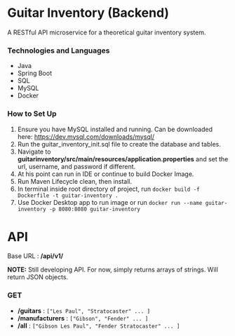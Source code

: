 # Guitar Inventory (Backend)
A RESTful API microservice for a theoretical guitar inventory system. 

### Technologies and Languages
- Java 
- Spring Boot
- SQL
- MySQL
- Docker

### How to Set Up
1. Ensure you have MySQL installed and running. Can be downloaded here: https://dev.mysql.com/downloads/mysql/
2. Run the guitar_inventory_init.sql file to create the database and tables.
3. Navigate to **guitarinventory/src/main/resources/application.properties** and set the url, username, and password if different.
4. At his point can run in IDE or continue to build Docker Image.
5. Run Maven Lifecycle clean, then install.
6. In terminal inside root directory of project, run `docker build -f Dockerfile -t guitar-inventory .` 
7. Use Docker Desktop app to run image or run `docker run --name guitar-inventory -p 8080:8080 guitar-inventory`

# API
Base URL : **/api/v1/**

**NOTE:** Still developing API. For now, simply returns arrays of strings. Will return JSON objects.

### GET
- **/guitars** : `["Les Paul", "Stratocaster" ... ]`
- **/manufacturers** : `["Gibson", "Fender" ... ]`
- **/all** : `["Gibson Les Paul", "Fender Stratocaster" ... ]`
